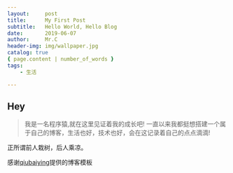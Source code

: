 ```yaml
---
layout:     post
title:      My First Post
subtitle:   Hello World, Hello Blog
date:       2019-06-07
author:     Mr.C
header-img: img/wallpaper.jpg
catalog: true
{ page.content | number_of_words }
tags:
    - 生活

---
```


## Hey

> 我是一名程序猿,就在这里见证着我的成长吧!
> 一直以来我都挺想搭建一个属于自己的博客，生活也好，技术也好，会在这记录着自己的点点滴滴!

正所谓前人栽树，后人乘凉。

感谢[qiubaiying](<https://github.com/qiubaiying>)提供的博客模板


